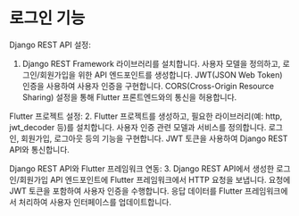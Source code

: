 # 로그인 기능

Django REST API 설정:
1. Django REST Framework 라이브러리를 설치합니다.
사용자 모델을 정의하고, 로그인/회원가입을 위한 API 엔드포인트를 생성합니다.
JWT(JSON Web Token) 인증을 사용하여 사용자 인증을 구현합니다.
CORS(Cross-Origin Resource Sharing) 설정을 통해 Flutter 프론트엔드와의 통신을 허용합니다.


Flutter 프로젝트 설정:
2. Flutter 프로젝트를 생성하고, 필요한 라이브러리(예: http, jwt_decoder 등)를 설치합니다.
사용자 인증 관련 모델과 서비스를 정의합니다.
로그인, 회원가입, 로그아웃 등의 기능을 구현합니다.
JWT 토큰을 사용하여 Django REST API와 통신합니다.


Django REST API와 Flutter 프레임워크 연동:
3. Django REST API에서 생성한 로그인/회원가입 API 엔드포인트에 Flutter 프레임워크에서 HTTP 요청을 보냅니다.
요청에 JWT 토큰을 포함하여 사용자 인증을 수행합니다.
응답 데이터를 Flutter 프레임워크에서 처리하여 사용자 인터페이스를 업데이트합니다.
